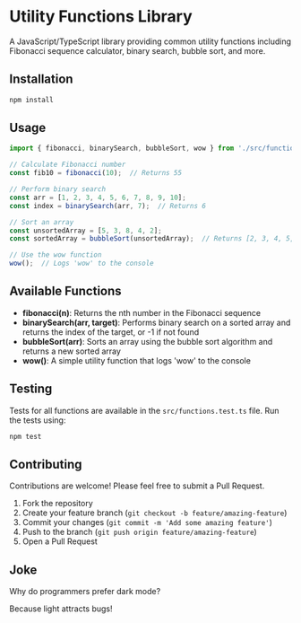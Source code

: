 # Utility Functions Library

A JavaScript/TypeScript library providing common utility functions including Fibonacci sequence calculator, binary search, bubble sort, and more.

## Installation

```bash
npm install
```

## Usage

```typescript
import { fibonacci, binarySearch, bubbleSort, wow } from './src/functions';

// Calculate Fibonacci number
const fib10 = fibonacci(10);  // Returns 55

// Perform binary search
const arr = [1, 2, 3, 4, 5, 6, 7, 8, 9, 10];
const index = binarySearch(arr, 7);  // Returns 6

// Sort an array
const unsortedArray = [5, 3, 8, 4, 2];
const sortedArray = bubbleSort(unsortedArray);  // Returns [2, 3, 4, 5, 8]

// Use the wow function
wow();  // Logs 'wow' to the console
```

## Available Functions

- **fibonacci(n)**: Returns the nth number in the Fibonacci sequence
- **binarySearch(arr, target)**: Performs binary search on a sorted array and returns the index of the target, or -1 if not found
- **bubbleSort(arr)**: Sorts an array using the bubble sort algorithm and returns a new sorted array
- **wow()**: A simple utility function that logs 'wow' to the console

## Testing

Tests for all functions are available in the `src/functions.test.ts` file. Run the tests using:

```bash
npm test
```

## Contributing

Contributions are welcome! Please feel free to submit a Pull Request.

1. Fork the repository
2. Create your feature branch (`git checkout -b feature/amazing-feature`)
3. Commit your changes (`git commit -m 'Add some amazing feature'`)
4. Push to the branch (`git push origin feature/amazing-feature`)
5. Open a Pull Request

## Joke

Why do programmers prefer dark mode?

Because light attracts bugs!

